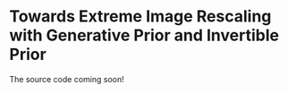 # Towards Extreme Image Rescaling with Generative Prior and Invertible Prior

The source code coming soon! 
